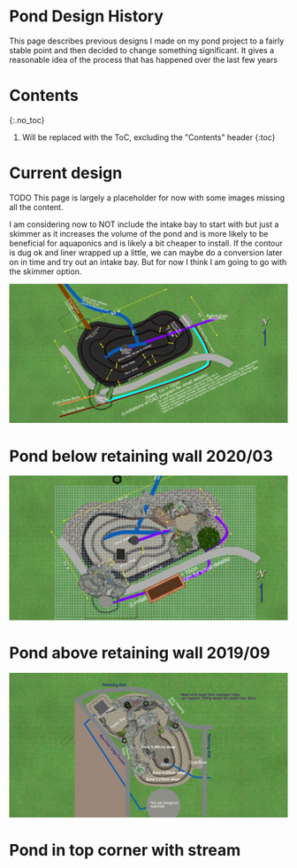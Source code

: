 <script>
  var t = "This is just a development preview. Please find the proper version of this at: http://landscape.the-costas.com/landscaping/ "
</script> 

# Pond Design History

This page describes previous designs I made on my pond project to a fairly stable point and then decided to change something significant. It gives a reasonable idea of the process that has happened over the last few years

# Contents
{:.no_toc}

1. Will be replaced with the ToC, excluding the "Contents" header
{:toc}

# Current design

TODO This page is largely a placeholder for now with some images missing all the content.

I am considering now to NOT include the intake bay to start with but just a skimmer as it increases the volume of the pond and is more likely to be beneficial for aquaponics and is likely a bit cheaper to install. If the contour is dug ok and liner wrapped up a little, we can maybe do a conversion later on in time and try out an intake bay. But for now I think I am going to go with the skimmer option.

![version_3/topdown.png](version_3/topdown.png)

# Pond below retaining wall 2020/03

![version_2/topdown.png](version_2/topdown.png)


# Pond above retaining wall 2019/09

![version_1/topdown.png](version_1/topdown.png)

# Pond in top corner with stream

<!-- Global site tag (gtag.js) - Google Analytics -->
<script async src="https://www.googletagmanager.com/gtag/js?id=UA-177071585-1"></script>
<script>
  window.dataLayer = window.dataLayer || [];
  function gtag(){dataLayer.push(arguments);}
  gtag('js', new Date());

  gtag('config', 'UA-177071585-1');
</script>
